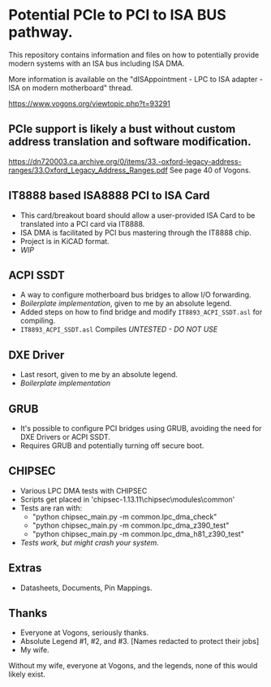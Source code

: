 # Potential PCIe to PCI to ISA BUS pathway.
This repository contains information and files on how to potentially provide modern systems with an ISA bus including ISA DMA.

More information is available on the "dISAppointment - LPC to ISA adapter - ISA on modern motherboard" thread.

https://www.vogons.org/viewtopic.php?t=93291

## PCIe support is likely a bust without custom address translation and software modification.
https://dn720003.ca.archive.org/0/items/33.-oxford-legacy-address-ranges/33.Oxford_Legacy_Address_Ranges.pdf
See page 40 of Vogons.

## IT8888 based ISA8888 PCI to ISA Card
- This card/breakout board should allow a user-provided ISA Card to be translated into a PCI card via IT8888.
- ISA DMA is facilitated by PCI bus mastering through the IT8888 chip.
- Project is in KiCAD format.
- *WIP*

## ACPI SSDT 
- A way to configure motherboard bus bridges to allow I/O forwarding.
- *Boilerplate implementation*, given to me by an absolute legend.
- Added steps on how to find bridge and modify `IT8893_ACPI_SSDT.asl` for compiling.
- `IT8893_ACPI_SSDT.asl` Compiles *UNTESTED - DO NOT USE*

## DXE Driver
- Last resort, given to me by an absolute legend.
- *Boilerplate implementation*

## GRUB
- It's possible to configure PCI bridges using GRUB, avoiding the need for DXE Drivers or ACPI SSDT. 
- Requires GRUB and potentially turning off secure boot. 

## CHIPSEC
- Various LPC DMA tests with CHIPSEC
- Scripts get placed in 'chipsec-1.13.11\chipsec\modules\common'
- Tests are ran with:
  - "python chipsec_main.py -m common.lpc_dma_check"
  - "python chipsec_main.py -m common.lpc_dma_z390_test"
  - "python chipsec_main.py -m common.lpc_dma_h81_z390_test"
- *Tests work, but might crash your system.*

## Extras
- Datasheets, Documents, Pin Mappings.

## Thanks
- Everyone at Vogons, seriously thanks.
- Absolute Legend #1, #2, and #3. [Names redacted to protect their jobs]
- My wife.

Without my wife, everyone at Vogons, and the legends, none of this would likely exist. 
